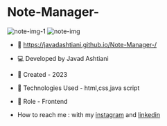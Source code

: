 # Note-Manager-
![note-img-1](https://github.com/javadashtiani/Note-Manager-/assets/134012615/ffa07550-ad3c-4c41-9740-0f850a7a7ee3)
![note-img](https://github.com/javadashtiani/Note-Manager-/assets/134012615/b954d792-5941-4ac3-aff9-83a04da0331a)
- 🔗 https://javadashtiani.github.io/Note-Manager-/
- 💻 Developed by Javad Ashtiani
- 📆 Created - 2023
- 🔧 Technologies Used - html,css,java script
- 🧑‍ Role - Frontend

- How to reach me : with my [instagram](https://www.instagram.com/javadashtiani_web/) and [linkedin](https://www.linkedin.com/in/javadashtiani/)
